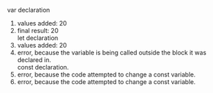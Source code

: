 var declaration
1. values added: 20
2. final result: 20 </br>
let declaration
1. values added: 20
2. error, because the variable is being called outside the block it was declared in. </br>
const declaration.
1. error, because the code attempted to change a const variable.
2. error, because the code attempted to change a const variable.